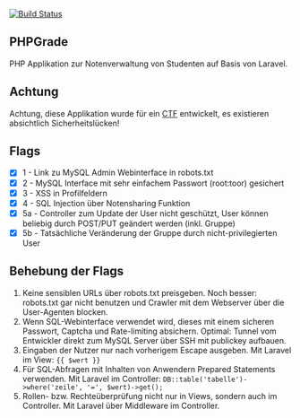 [![Build Status](https://travis-ci.org/Kaeltis/sse.svg?branch=master)](https://travis-ci.org/Kaeltis/sse)

## PHPGrade
PHP Applikation zur Notenverwaltung von Studenten auf Basis von Laravel.

## Achtung
Achtung, diese Applikation wurde für ein [CTF](https://de.wikipedia.org/wiki/Capture_the_Flag#Computersicherheit) entwickelt, es existieren absichtlich Sicherheitslücken!

## Flags
- [x] 1 - Link zu MySQL Admin Webinterface in robots.txt
- [x] 2 - MySQL Interface mit sehr einfachem Passwort (root:toor) gesichert
- [x] 3 - XSS in Profilfeldern
- [x] 4 - SQL Injection über Notensharing Funktion
- [x] 5a - Controller zum Update der User nicht geschützt, User können beliebig durch POST/PUT geändert werden (inkl. Gruppe)
- [x] 5b - Tatsächliche Veränderung der Gruppe durch nicht-privilegierten User

## Behebung der Flags
1. Keine sensiblen URLs über robots.txt preisgeben. Noch besser: robots.txt gar nicht benutzen und Crawler mit dem Webserver über die User-Agenten blocken.
2. Wenn SQL-Webinterface verwendet wird, dieses mit einem sicheren Passwort, Captcha und Rate-limiting absichern. Optimal: Tunnel vom Entwickler direkt zum MySQL Server über SSH mit publickey aufbauen.
3. Eingaben der Nutzer nur nach vorherigem Escape ausgeben. Mit Laravel im View: `{{ $wert }}`
4. Für SQL-Abfragen mit Inhalten von Anwendern Prepared Statements verwenden. Mit Laravel im Controller: `DB::table('tabelle')->where('zeile', '=', $wert)->get();`
5. Rollen- bzw. Rechteüberprüfung nicht nur in Views, sondern auch im Controller. Mit Laravel über Middleware im Controller.
